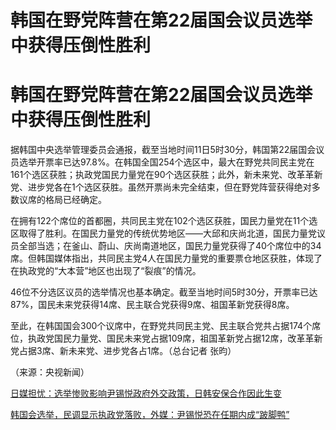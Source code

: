 # 韩国在野党阵营在第22届国会议员选举中获得压倒性胜利

# 韩国在野党阵营在第22届国会议员选举中获得压倒性胜利

据韩国中央选举管理委员会通报，截至当地时间11日5时30分，韩国第22届国会议员选举开票率已达97.8%。在韩国全国254个选区中，最大在野党共同民主党在161个选区获胜；执政党国民力量党在90个选区获胜；此外，新未来党、改革革新党、进步党各在1个选区获胜。虽然开票尚未完全结束，但在野党阵营获得绝对多数议席的格局已经确定。

在拥有122个席位的首都圈，共同民主党在102个选区获胜，国民力量党在11个选区取得了胜利。在国民力量党的传统优势地区——大邱和庆尚北道，国民力量党议员全部当选；在釜山、蔚山、庆尚南道地区，国民力量党获得了40个席位中的34席。但韩国媒体指出，共同民主党4人在国民力量党的重要票仓地区获胜，体现了在执政党的“大本营”地区也出现了“裂痕”的情况。

46位不分选区议员的选举情况也基本确定。截至当地时间5时30分，开票率已达87%，国民未来党获得14席、民主联合党获得9席、祖国革新党获得8席。

至此，在韩国国会300个议席中，在野党共同民主党、民主联合党共占据174个席位，执政党国民力量党、国民未来党占据109席，祖国革新党占据12席，改革革新党占据3席、新未来党、进步党各占1席。（总台记者
张昀）

（来源：央视新闻）

[日媒担忧：选举惨败影响尹锡悦政府外交政策，日韩安保合作因此生变](https://news.qq.com/rain/a/20240411A00PB500)

[韩国会选举，民调显示执政党落败，外媒：尹锡悦恐在任期内成“跛脚鸭”](https://news.qq.com/rain/a/20240411A00OQ000)

